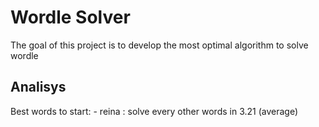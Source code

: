 # Wordle Solver
The goal of this project is to develop the most optimal algorithm to solve wordle 

 ## Analisys
 Best words to start:
    - reina : solve every other words in 3.21 (average)